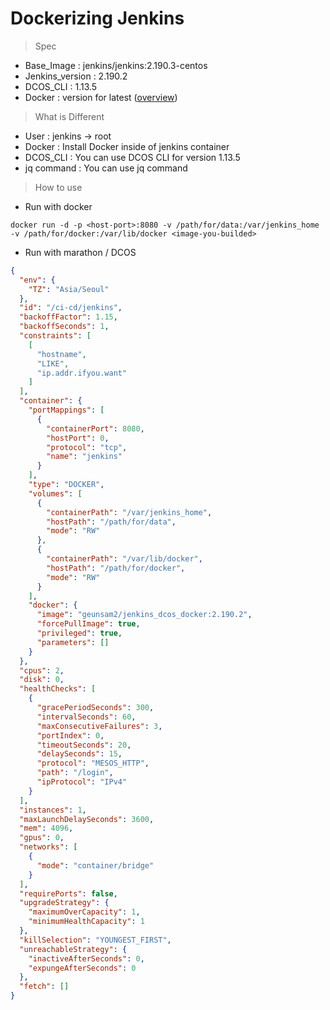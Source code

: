 # Dockerizing Jenkins
> Spec
* Base_Image : jenkins/jenkins:2.190.3-centos
* Jenkins_version : 2.190.2
* DCOS_CLI : 1.13.5
* Docker : version for latest ([overview](https://docs.docker.com/install/linux/docker-ce/centos/))

> What is Different
* User : jenkins -> root
* Docker : Install Docker inside of jenkins container
* DCOS_CLI : You can use DCOS CLI for version 1.13.5
* jq command : You can use jq command

> How to use

* Run with docker

```
docker run -d -p <host-port>:8080 -v /path/for/data:/var/jenkins_home -v /path/for/docker:/var/lib/docker <image-you-builded>
```

* Run with marathon / DCOS

```json
{
  "env": {
    "TZ": "Asia/Seoul"
  },
  "id": "/ci-cd/jenkins",
  "backoffFactor": 1.15,
  "backoffSeconds": 1,
  "constraints": [
    [
      "hostname",
      "LIKE",
      "ip.addr.ifyou.want"
    ]
  ],
  "container": {
    "portMappings": [
      {
        "containerPort": 8080,
        "hostPort": 0,
        "protocol": "tcp",
        "name": "jenkins"
      }
    ],
    "type": "DOCKER",
    "volumes": [
      {
        "containerPath": "/var/jenkins_home",
        "hostPath": "/path/for/data",
        "mode": "RW"
      },
      {
        "containerPath": "/var/lib/docker",
        "hostPath": "/path/for/docker",
        "mode": "RW"
      }
    ],
    "docker": {
      "image": "geunsam2/jenkins_dcos_docker:2.190.2",
      "forcePullImage": true,
      "privileged": true,
      "parameters": []
    }
  },
  "cpus": 2,
  "disk": 0,
  "healthChecks": [
    {
      "gracePeriodSeconds": 300,
      "intervalSeconds": 60,
      "maxConsecutiveFailures": 3,
      "portIndex": 0,
      "timeoutSeconds": 20,
      "delaySeconds": 15,
      "protocol": "MESOS_HTTP",
      "path": "/login",
      "ipProtocol": "IPv4"
    }
  ],
  "instances": 1,
  "maxLaunchDelaySeconds": 3600,
  "mem": 4096,
  "gpus": 0,
  "networks": [
    {
      "mode": "container/bridge"
    }
  ],
  "requirePorts": false,
  "upgradeStrategy": {
    "maximumOverCapacity": 1,
    "minimumHealthCapacity": 1
  },
  "killSelection": "YOUNGEST_FIRST",
  "unreachableStrategy": {
    "inactiveAfterSeconds": 0,
    "expungeAfterSeconds": 0
  },
  "fetch": []
}
```

